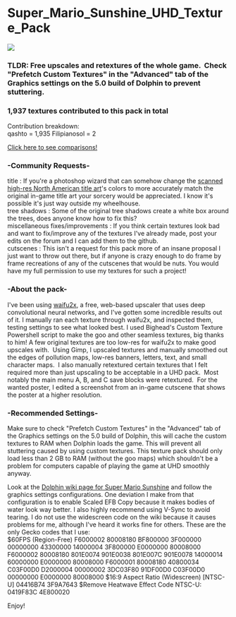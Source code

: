 # Super_Mario_Sunshine_UHD_Texture_Pack
<img src="https://raw.githubusercontent.com/quinton-ashley/Super_Mario_Sunshine_UHD_Texture_Pack/master/GMS/gui/title/tex1_490x270_8173791dd11cea7c_5.png"></img>
<h3>TLDR: Free upscales and retextures of the whole game.  Check "Prefetch Custom Textures" in the "Advanced" tab of the Graphics settings on the 5.0 build of Dolphin to prevent stuttering.</h3>

<h3> 1,937 textures contributed to this pack in total</h3>
Contribution breakdown:<br>
qashto = 1,935 
Filipianosol = 2

[Click here to see comparisons!](../../wiki)


<h3>-Community Requests-</h3>

title : If you're a photoshop wizard that can somehow change the <a href="https://github.com/quinton-ashley/Super_Mario_Sunshine_UHD_Texture_Pack/blob/master/png/GMS/gui/title/tex1_460x304_2be218765ba946e5_5.png">scanned high-res North American title art</a>'s colors to more accurately match the original in-game title art your sorcery would be appreciated.  I know it's possible it's just way outside my wheelhouse.<br>
tree shadows : Some of the original tree shadows create a white box around the trees, does anyone know how to fix this?<br>
miscellaneous fixes/improvements : If you think certain textures look bad and want to fix/improve any of the textures I've already made, post your edits on the forum and I can add them to the github.<br>
cutscenes :  This isn't a request for this pack more of an insane proposal I just want to throw out there, but if anyone is crazy enough to do frame by frame recreations of any of the cutscenes that would be nuts.  You would have my full permission to use my textures for such a project!<br>

<h3>-About the pack-</h3>

I've been using <a href="https://github.com/nagadomi/waifu2x">waifu2x</a>, a free, web-based upscaler that uses deep convolutional neural networks, and I've gotten some incredible results out of it.  I manually ran each texture through waifu2x, and inspected them, testing settings to see what looked best.  I used Bighead's Custom Texture Powershell script to make the goo and other seamless textures, big thanks to him!  A few original textures are too low-res for waifu2x to make good upscales with.  Using Gimp, I upscaled textures and manually smoothed out the edges of pollution maps, low-res banners, letters, text, and small character maps.  I also manually retextured certain textures that I felt required more than just upscaling to be acceptable in a UHD pack.  Most notably the main menu A, B, and C save blocks were retextured.  For the wanted poster, I edited a screenshot from an in-game cutscene that shows the poster at a higher resolution.

<h3>-Recommended Settings-</h3>

Make sure to check "Prefetch Custom Textures" in the "Advanced" tab of the Graphics settings on the 5.0 build of Dolphin, this will cache the custom textures to RAM when Dolphin loads the game. This will prevent all stuttering caused by using custom textures. This texture pack should only load less than 2 GB to RAM (without the goo maps) which shouldn't be a problem for computers capable of playing the game at UHD smoothly anyway.

Look at the <a href="https://wiki.dolphin-emu.org/index.php?title=Super_Mario_Sunshine">Dolphin wiki page for Super Mario Sunshine</a> and follow the graphics settings configurations.  One deviation I make from that configuration is to enable Scaled EFB Copy because it makes bodies of water look way better.  I also highly recommend using V-Sync to avoid tearing.  I do not use the widescreen code on the wiki because it causes problems for me, although I've heard it works fine for others.  These are the only Gecko codes that I use:<br>
$60FPS (Region-Free)
F6000002 80008180
BF800000 3F000000
00000000 43300000
14000004 3F800000
E0000000 80008000
F6000002 80008180
801E0074 901E0038
801E007C 901E0078
14000014 60000000
E0000000 80008000
F6000001 80008180
40800034 C03F00D0
D2000004 00000002
3DC03F80 91DF00D0
C03F00D0 00000000
E0000000 80008000
$16:9 Aspect Ratio (Widescreen) [NTSC-U]
04416B74 3F9A7643
$Remove Heatwave Effect Code NTSC-U:
0419F83C 4E800020

Enjoy!
